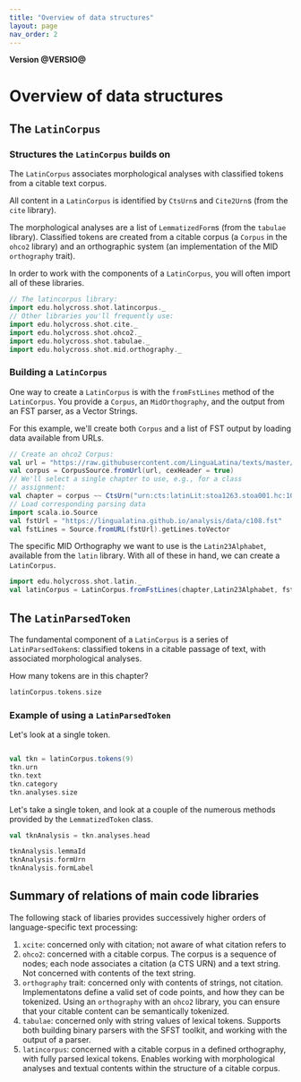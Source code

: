```yaml
---
title: "Overview of data structures"
layout: page
nav_order: 2
---
```


**Version @VERSIO@**


# Overview of data structures

## The `LatinCorpus`

### Structures the `LatinCorpus` builds on


The `LatinCorpus` associates morphological analyses with classified tokens from a citable text corpus.

All content in a `LatinCorpus` is identified by `CtsUrn`s and `Cite2Urn`s (from the `cite` library).  

The morphological analyses are a list of `LemmatizedForm`s (from the `tabulae` library).  Classified tokens are created from a citable corpus (a `Corpus` in the `ohco2` library) and an orthographic system (an implementation of the MID `orthography` trait).


In order to work with the components of a `LatinCorpus`, you will often import all of these libraries.

```scala mdoc
// The latincorpus library:
import edu.holycross.shot.latincorpus._
// Other libraries you'll frequently use:
import edu.holycross.shot.cite._
import edu.holycross.shot.ohco2._
import edu.holycross.shot.tabulae._
import edu.holycross.shot.mid.orthography._
```


### Building a `LatinCorpus`

One way to create a `LatinCorpus` is with the `fromFstLines` method of the `LatinCorpus`.  You provide a `Corpus`, an `MidOrthography`, and the output from an FST parser, as a Vector Strings.


For this example, we'll create both `Corpus` and a list of FST output by loading data available from URLs.

```scala mdoc:silent
// Create an ohco2 Corpus:
val url = "https://raw.githubusercontent.com/LinguaLatina/texts/master/texts/latin23/hyginus.cex"
val corpus = CorpusSource.fromUrl(url, cexHeader = true)
// We'll select a single chapter to use, e.g., for a class
// assignment:
val chapter = corpus ~~ CtsUrn("urn:cts:latinLit:stoa1263.stoa001.hc:108a")
// Load corresponding parsing data
import scala.io.Source
val fstUrl = "https://lingualatina.github.io/analysis/data/c108.fst"
val fstLines = Source.fromURL(fstUrl).getLines.toVector
```

The specific MID Orthography we want to use is the `Latin23Alphabet`, available from the `latin` library. With all of these in hand, we can create a `LatinCorpus`.

```scala mdoc:silent
import edu.holycross.shot.latin._
val latinCorpus = LatinCorpus.fromFstLines(chapter,Latin23Alphabet, fstLines, strict=false)
```

## The `LatinParsedToken`



The fundamental component of a `LatinCorpus` is a series of `LatinParsedToken`s: classified tokens in a citable passage of text, with associated morphological analyses.

How many tokens are in this chapter?

```scala mdoc
latinCorpus.tokens.size
```


### Example of using a `LatinParsedToken`

Let's look at a single token.

```scala mdoc

val tkn = latinCorpus.tokens(9)
tkn.urn
tkn.text
tkn.category
tkn.analyses.size
```

Let's take a single token, and look at a couple of the numerous methods provided by the `LemmatizedToken` class.


```scala mdoc
val tknAnalysis = tkn.analyses.head

tknAnalysis.lemmaId
tknAnalysis.formUrn
tknAnalysis.formLabel
```


## Summary of relations of main code libraries

The following stack of libaries provides successively higher orders of language-specific text processing:

1. `xcite`: concerned only with citation; not aware of what citation refers to
2. `ohco2`: concerned with a citable corpus.  The corpus is a sequence of nodes; each node associates a citation (a CTS URN) and a text string.  Not concerned with contents of the text string.
3. `orthography` trait: concerned only with contents of strings, not citation. Implementatons define a valid set of code points, and how they can be tokenized.  Using an `orthography` with an `ohco2` library, you can ensure that your citable content can be semantically tokenized.
4. `tabulae`:  concerned only with string values of lexical tokens. Supports both building binary parsers with the SFST toolkit, and working with the output of a parser.
5.  `latincorpus`:  concerned with a citable corpus in a defined orthography, with fully parsed lexical tokens.  Enables working with morphological analyses and textual contents within the structure of a citable corpus.
